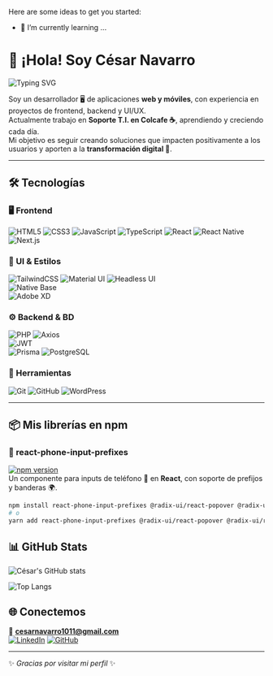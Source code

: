 Here are some ideas to get you started:
- 🌱 I’m currently learning ...

# 👋 ¡Hola! Soy César Navarro  

![Typing SVG](https://readme-typing-svg.herokuapp.com/?lines=FullStack+Web+%26+Mobile+Developer;Apasionado+por+la+tecnología;Siempre+aprendiendo+nuevas+herramientas&center=true&width=500&height=50)

Soy un desarrollador 🖥️ de aplicaciones **web y móviles**, con experiencia en proyectos de frontend, backend y UI/UX.  
Actualmente trabajo en **Soporte T.I. en Colcafe ☕**, aprendiendo y creciendo cada día.  
Mi objetivo es seguir creando soluciones que impacten positivamente a los usuarios y aporten a la **transformación digital 🚀**.  

---

## 🛠️ Tecnologías  

### 🖥️ Frontend  
![HTML5](https://img.shields.io/badge/HTML5-E34F26?style=for-the-badge&logo=html5&logoColor=white) 
![CSS3](https://img.shields.io/badge/CSS3-1572B6?style=for-the-badge&logo=css3&logoColor=white) 
![JavaScript](https://img.shields.io/badge/JavaScript-F7DF1E?style=for-the-badge&logo=javascript&logoColor=black) 
![TypeScript](https://img.shields.io/badge/TypeScript-3178C6?style=for-the-badge&logo=typescript&logoColor=white) 
![React](https://img.shields.io/badge/React-20232A?style=for-the-badge&logo=react&logoColor=61DAFB) 
![React Native](https://img.shields.io/badge/React%20Native-20232A?style=for-the-badge&logo=react&logoColor=61DAFB) 
![Next.js](https://img.shields.io/badge/Next.js-000000?style=for-the-badge&logo=nextdotjs&logoColor=white)  

### 🎨 UI & Estilos  
![TailwindCSS](https://img.shields.io/badge/TailwindCSS-38B2AC?style=for-the-badge&logo=tailwind-css&logoColor=white) 
![Material UI](https://img.shields.io/badge/Material--UI-007FFF?style=for-the-badge&logo=mui&logoColor=white) 
![Headless UI](https://img.shields.io/badge/Headless%20UI-66E3FF?style=for-the-badge)  
![Native Base](https://img.shields.io/badge/Native%20Base-3A3A3A?style=for-the-badge&logo=react&logoColor=white)  
![Adobe XD](https://img.shields.io/badge/Adobe%20XD-FF26BE?style=for-the-badge&logo=adobe-xd&logoColor=white)  

### ⚙️ Backend & BD  
![PHP](https://img.shields.io/badge/PHP-777BB4?style=for-the-badge&logo=php&logoColor=white) 
![Axios](https://img.shields.io/badge/Axios-671DDF?style=for-the-badge&logo=axios&logoColor=white)  
![JWT](https://img.shields.io/badge/JWT-000000?style=for-the-badge&logo=json-web-tokens&logoColor=white)  
![Prisma](https://img.shields.io/badge/Prisma-2D3748?style=for-the-badge&logo=prisma&logoColor=white) 
![PostgreSQL](https://img.shields.io/badge/PostgreSQL-316192?style=for-the-badge&logo=postgresql&logoColor=white)  

### 🔧 Herramientas  
![Git](https://img.shields.io/badge/Git-F05032?style=for-the-badge&logo=git&logoColor=white) 
![GitHub](https://img.shields.io/badge/GitHub-181717?style=for-the-badge&logo=github&logoColor=white) 
![WordPress](https://img.shields.io/badge/WordPress-21759B?style=for-the-badge&logo=wordpress&logoColor=white)  

---

## 📦 Mis librerías en npm

### 📌 react-phone-input-prefixes  
[![npm version](https://img.shields.io/npm/v/react-phone-input-prefixes.svg?color=green&logo=npm)](https://www.npmjs.com/package/react-phone-input-prefixes)  
Un componente para inputs de teléfono 📱 en **React**, con soporte de prefijos y banderas 🌍.  

```bash
npm install react-phone-input-prefixes @radix-ui/react-popover @radix-ui/react-scroll-area
# o
yarn add react-phone-input-prefixes @radix-ui/react-popover @radix-ui/react-scroll-area
```

## 📊 GitHub Stats  

![César's GitHub stats](https://github-readme-stats.vercel.app/api?username=tuUsuario&show_icons=true&theme=radical)  

![Top Langs](https://github-readme-stats.vercel.app/api/top-langs/?username=tuUsuario&layout=compact&theme=tokyonight)  



## 🌐 Conectemos  

📩 **cesarnavarro1011@gmail.com**  
[![LinkedIn](https://img.shields.io/badge/LinkedIn-0077B5?style=for-the-badge&logo=linkedin&logoColor=white)](https://www.linkedin.com/in/dev-cesarnavarro/) [![GitHub](https://img.shields.io/badge/GitHub-100000?style=for-the-badge&logo=github&logoColor=white)](https://github.com/cesarnavarro1011)

---

✨ *Gracias por visitar mi perfil* ✨


